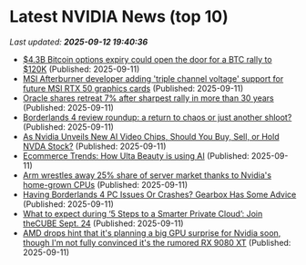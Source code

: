 # Latest NVIDIA News (top 10)
_Last updated: **2025-09-12 19:40:36**_

- [$4.3B Bitcoin options expiry could open the door for a BTC rally to $120K](https://cointelegraph.com/news/bitcoin-dollar4-3b-monthly-options-expiry-paves-path-to-dollar120k) (Published: 2025-09-11)
- [MSI Afterburner developer adding 'triple channel voltage' support for future MSI RTX 50 graphics cards](https://www.tomshardware.com/pc-components/gpus/msi-afterburner-developer-adding-triple-channel-voltage-support-for-future-msi-rtx-50-graphics-cards) (Published: 2025-09-11)
- [Oracle shares retreat 7% after sharpest rally in more than 30 years](https://www.cnbc.com/2025/09/11/oracle-shares-slide-7percent-openai.html) (Published: 2025-09-11)
- [Borderlands 4 review roundup: a return to chaos or just another shloot?](https://www.windowscentral.com/gaming/borderlands-4-review-roundup-a-return-to-chaos-or-just-another-shloot) (Published: 2025-09-11)
- [As Nvidia Unveils New AI Video Chips, Should You Buy, Sell, or Hold NVDA Stock?](https://biztoc.com/x/7cbb34f7fa114269) (Published: 2025-09-11)
- [Ecommerce Trends: How Ulta Beauty is using AI](https://www.digitalcommerce360.com/2025/09/11/how-ulta-beauty-is-using-ai/) (Published: 2025-09-11)
- [Arm wrestles away 25% share of server market thanks to Nvidia's home-grown CPUs](https://biztoc.com/x/329dc6e4951cd444) (Published: 2025-09-11)
- [Having Borderlands 4 PC Issues Or Crashes? Gearbox Has Some Advice](https://www.gamespot.com/articles/having-borderlands-4-pc-issues-or-crashes-gearbox-has-some-advice/1100-6534674/) (Published: 2025-09-11)
- [What to expect during ‘5 Steps to a Smarter Private Cloud’: Join theCUBE Sept. 24](https://siliconangle.com/2025/09/11/smarter-private-cloud-thecube-dellsmarterprivatecloud/) (Published: 2025-09-11)
- [AMD drops hint that it's planning a big GPU surprise for Nvidia soon, though I'm not fully convinced it's the rumored RX 9080 XT](https://www.techradar.com/computing/gpu/amd-drops-hint-that-its-planning-a-big-gpu-surprise-for-nvidia-soon-though-im-not-fully-convinced-its-the-rumored-rx-9080-xt) (Published: 2025-09-11)
